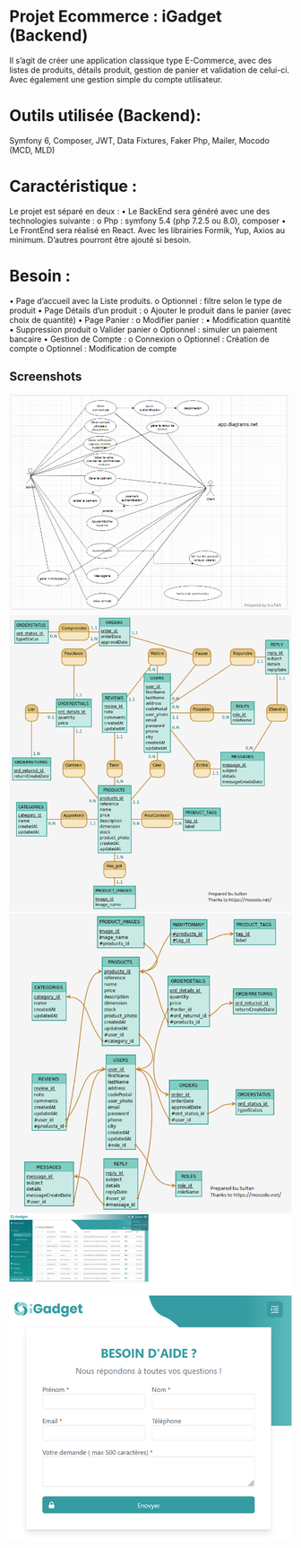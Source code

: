 # Projet Ecommerce : iGadget (Backend)
Il s’agit de créer une application classique type E-Commerce, avec des listes de
produits, détails produit, gestion de panier et validation de celui-ci. Avec
également une gestion simple du compte utilisateur.

# Outils utilisée (Backend):
Symfony 6, Composer, JWT, Data Fixtures, Faker Php, Mailer, Mocodo (MCD, MLD)

# Caractéristique :
Le projet est séparé en deux :
• Le BackEnd sera généré avec une des technologies suivante :
o Php : symfony 5.4 (php 7.2.5 ou 8.0), composer
• Le FrontEnd sera réalisé en React. Avec les librairies Formik, Yup, Axios au
minimum. D’autres pourront être ajouté si besoin.

# Besoin :
• Page d’accueil avec la Liste produits.
o Optionnel : filtre selon le type de produit
• Page Détails d’un produit :
o Ajouter le produit dans le panier (avec choix de quantité)
• Page Panier :
o Modifier panier :
▪ Modification quantité
▪ Suppression produit
o Valider panier
o Optionnel : simuler un paiement bancaire
• Gestion de Compte :
o Connexion
o Optionnel : Création de compte
o Optionnel : Modification de compte


## Screenshots

![Use Case](./Screenshots/UseCase.png)
![MCD](./Screenshots/iGadgetsMCD.png)
![MLD](./Screenshots/iGadgetsMLD.png)
![Dashboard Admin](./Screenshots/Admin_Dashboard.png)
![Contact page version tablet](./Screenshots/Contact_Page.png)